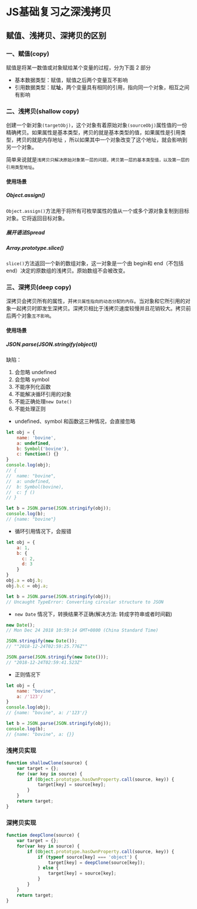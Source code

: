 # JS基础复习之深浅拷贝

## 赋值、浅拷贝、深拷贝的区别

### 一、赋值(copy)

赋值是将某一数值或对象赋给某个变量的过程，分为下面 2 部分

- 基本数据类型：赋值，赋值之后两个变量互不影响
- 引用数据类型：赋**址**，两个变量具有相同的引用，指向同一个对象，相互之间有影响

### 二、浅拷贝(shallow copy)

创建一个新对象`(targetObj)`，这个对象有着原始对象`(sourceObj)`属性值的一份精确拷贝。如果属性是基本类型，拷贝的就是基本类型的值，如果属性是引用类型，拷贝的就是内存地址 ，所以如果其中一个对象改变了这个地址，就会影响到另一个对象。

简单来说就是`浅拷贝只解决原始对象第一层的问题，拷贝第一层的基本类型值，以及第一层的引用类型地址`。

#### 使用场景
##### Object.assign()

`Object.assign()`方法用于将所有可枚举属性的值从一个或多个源对象复制到目标对象。它将返回目标对象。
##### 展开语法Spread
##### Array.prototype.slice()
`slice()`方法返回一个新的数组对象，这一对象是一个由 begin和 end（不包括end）决定的原数组的浅拷贝。原始数组不会被改变。

### 三、深拷贝(deep copy)

深拷贝会拷贝所有的属性，并`拷贝属性指向的动态分配的内存`。当对象和它所引用的对象一起拷贝时即发生深拷贝。深拷贝相比于浅拷贝速度较慢并且花销较大。拷贝前后两个对象`互不影响`。

#### 使用场景
##### JSON.parse(JSON.stringify(object))
缺陷：
1. 会忽略 undefined
1. 会忽略 symbol
1. 不能序列化函数
1. 不能解决循环引用的对象
1. 不能正确处理`new Date()`
1. 不能处理正则

- undefined、symbol 和函数这三种情况，会直接忽略

```javascript
let obj = {
    name: 'bovine',
    a: undefined,
    b: Symbol('bovine'),
    c: function() {}
}
console.log(obj);
// {
// 	name: "bovine", 
// 	a: undefined, 
//  b: Symbol(bovine), 
//  c: ƒ ()
// }

let b = JSON.parse(JSON.stringify(obj));
console.log(b);
// {name: "bovine"}
```

- 循环引用情况下，会报错

```javascript
let obj = {
    a: 1,
    b: {
      c: 2,
      d: 3
    }
}
obj.a = obj.b;
obj.b.c = obj.a;

let b = JSON.parse(JSON.stringify(obj));
// Uncaught TypeError: Converting circular structure to JSON
```

- `new Date` 情况下，转换结果不正确(解决方法: 转成字符串或者时间戳)

```javascript
new Date();
// Mon Dec 24 2018 10:59:14 GMT+0800 (China Standard Time)

JSON.stringify(new Date());
// ""2018-12-24T02:59:25.776Z""

JSON.parse(JSON.stringify(new Date()));
// "2018-12-24T02:59:41.523Z"
```

- 正则情况下

```javascript
let obj = {
    name: "bovine",
    a: /'123'/
}
console.log(obj);
// {name: "bovine", a: /'123'/}

let b = JSON.parse(JSON.stringify(obj));
console.log(b);
// {name: "bovine", a: {}}

```


### 浅拷贝实现

```javascript
function shallowClone(source) {
    var target = {};
    for (var key in source) {
        if (Object.prototype.hasOwnProperty.call(source, key)) {
            target[key] = source[key];
        }
    }
    return target;
}
```


### 深拷贝实现

```javascript
function deepClone(source) {
    var target = {};
    for(var key in source) {
        if (Object.prototype.hasOwnProperty.call(source, key)) {
            if (typeof source[key] === 'object') {
                target[key] = deepClone(source[key]);
            } else {
                target[key] = source[key];
            }
        }
    }
    return target;
}
```